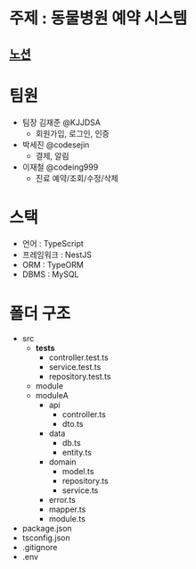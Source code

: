 # 주제 : 동물병원 예약 시스템
## [노션](https://reinvented-bamboo-5d0.notion.site/2-c3a16f18d54141bb9fb72e2d0c1cd8e9?pvs=4)

# 팀원
- 팀장 김재준 @KJJDSA
  - 회원가입, 로그인, 인증
- 박세진 @codesejin
  - 결제, 알림
- 이재철 @codeing999
  - 진료 예약/조회/수정/삭제
 
# 스택
- 언어 : TypeScript
- 프레임워크 : NestJS
- ORM : TypeORM
- DBMS : MySQL

# 폴더 구조
- src
  - __tests__
    - controller.test.ts
    - service.test.ts
    - repository.test.ts
  - module
   - moduleA
     - api
       - controller.ts
       - dto.ts
     - data
       - db.ts
       - entity.ts
     - domain
       - model.ts
       - repository.ts
       - service.ts
     - error.ts
     - mapper.ts
     - module.ts
- package.json
- tsconfig.json
- .gitignore
- .env

